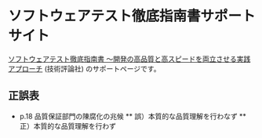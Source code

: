 # ソフトウェアテスト徹底指南書サポートサイト

[ソフトウェアテスト徹底指南書 〜開発の高品質と高スピードを両立させる実践アプローチ](https://gihyo.jp/book/2025/978-4-297-14909-3) (技術評論社) のサポートページです。

## 正誤表

* p.18 品質保証部門の陳腐化の兆候
** 誤）本質的な品質理解を行わなず
** 正）本質的な品質理解を行わず
